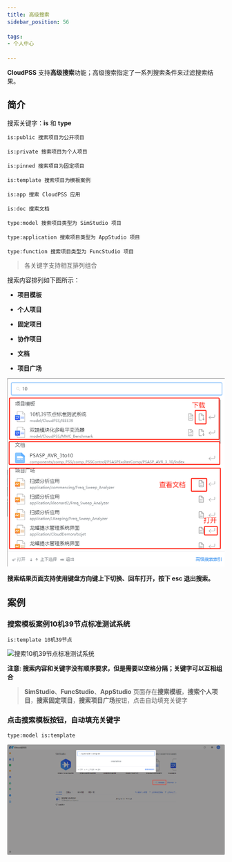 ```yaml
---
title: 高级搜索
sidebar_position: 56

tags: 
- 个人中心

---
```


**CloudPSS** 支持**高级搜索**功能；高级搜索指定了一系列搜索条件来过滤搜索结果。

## 简介


搜索关键字：**is** 和 **type**

```
is:public 搜索项目为公开项目
 
is:private 搜索项目为个人项目

is:pinned 搜索项目为固定项目

is:template 搜索项目为模板案例

is:app 搜索 CloudPSS 应用

is:doc 搜索文档

type:model 搜索项目类型为 SimStudio 项目

type:application 搜索项目类型为 AppStudio 项目

type:function 搜索项目类型为 FuncStudio 项目

```

> 各关键字支持相互排列组合

搜索内容排列如下图所示：

+ **项目模板**

+ **个人项目**

+ **固定项目**

+ **协作项目**

+ **文档**

+ **项目广场**


![搜索内容](./搜索内容.png "搜索内容")

**搜索结果页面支持使用键盘方向键上下切换、回车打开，按下 esc 退出搜索。**

## 案例

###  搜索模板案例10机39节点标准测试系统
```text
is:template 10机39节点
```

![搜索10机39节点标准测试系统](./搜索10机39节点标准测试系统.png "搜索10机39节点标准测试系统")


**注意: 搜索内容和关键字没有顺序要求，但是需要以空格分隔；关键字可以互相组合**


> **SimStudio**、**FuncStudio**、**AppStudio** 页面存在**搜索模板**，**搜索个人项目**，**搜索固定项目**，**搜索项目广场**按钮，点击自动填充关键字


###  点击搜索模板按钮，自动填充关键字
```text
type:model is:template
```

![搜索模板项目](./搜索模板项目.png "搜索模板项目")

<!-- ### 快捷操作

键盘输入 `Ctrl + Shift + F`，打开搜索框界面 -->